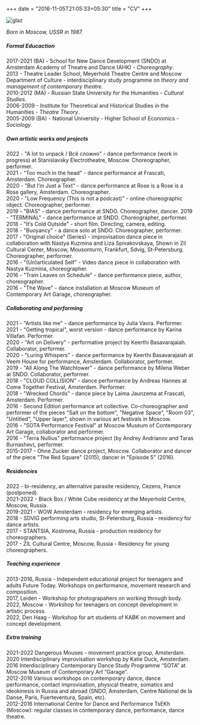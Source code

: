 +++
date = "2016-11-05T21:05:33+05:30"
title = "CV"
+++

![glaz][1]


_Born in Moscow, USSR in 1987._

##### Formal Educaction

2017-2021 (BA) - School for New Dance Development (SNDO) at Amsterdam Academy of Theatre and Dance (AHK) - *Choreography*.    
2013 - Theatre Leader School, Meyerhold Theatre Centre and Moscow Department of Culture - interdisciplinary study programme on *theory and management of contemporary theatre*.  
2010-2012 (MA) - Russian State University for the Humanities - *Cultural Studies*.  
2006-2009 - Institute for Theoretical and Historical Studies in the Humanities - *Theatre Theory*.  
2005-2009 (BA) - National University - Higher School of Economics - *Sociology*.

##### Own artistic works and projects

2022 - "A lot to unpack / Всё сложно" - dance performance (work in progress) at Stanislavsky Electrotheatre, Moscow. Choreographer, performer.  
2021 - "Too much in the head" - dance performance at Frascati, Amsterdam. Choreographer.  
2020 - "But I’m Just a Text" - dance performance at Rose is a Rose is a Rose gallery, Amsterdam. Choreographer.  
2020 - "Low Frequency (This is not a podcast)" - online choreographic object. Choreographer, performer.  
2019 - "BIAS" - dance performance at SNDO. Choreographer, dancer.
2019 - "TERMINAL" - dance performance at SNDO. Choreographer, performer.  
2018 - "It’s Cold Outside" - short film. Directing, camera, editing.  
2018 - "Buoyancy" - a dance solo at SNDO. Choreographer, performer.  
2017 - "Original choice" (Series) - improvisation dance piece in collaboration with Nastya Kuzmina and Liza Spivakovskaya, Shown in Zil Cultural Center, Moscow, Mousonturm, Frankfurt, Sdvig, St-Petersburg. Choreographer, performer.  
2016 - "(Un)articulated Self" - Video dance piece in collaboration with Nastya Kuzmina, choreographer.  
2016 - "Train Leaves on Schedule" - dance performance piece, author, choreographer.  
2016 - "The Wave" - dance installation at Moscow Museum of Contemporary Art Garage, choreographer.  

##### Collaborating and performing

2021 - "Artists like me" - dance performance by Julia Vavra. Performer.  
2021 - "Getting tropical", worst version - dance performance by Karina Villafan. Performer.  
2020 - "Art on Delivery" - performative project by Keerthi Basavarajaiah. Collaborator, performer.  
2020 - "Luring Whispers" - dance performance by Keerthi Basavarajaiah at Veem House for performance, Amsterdam. Collaborator, performer.  
2019 - "All Along The Watchtower" - dance performance by Milena Weber at SNDO. Collaborator, performer.  
2018 - "CLOUD COLLISION" - dance performance by Andreas Hannes at Come Together Festival, Amsterdam. Performer.  
2018 - "Wrecked Chords" - dance piece by Laima Jaunzema at Frascati, Amsterdam. Performer.  
2016 - Second Edition performance art collective. Co-choreographer and performer of the pieces "Salt on the bottom", 
"Negative Space", "Room 03", "Untitled", "Upper layer", shown in various art festivals in Moscow.  
2016 - "SOTA Performance Festival" at  Moscow Museum of Contemporary Art Garage, collaborator and performer.  
2016 - "Terra Nullius" performance project (by Andrey Andrianov and Taras Burnashev), performer.  
2015-2017 - Ohne Zucker dance project, Moscow. Collaborator and dancer of the piece "The Red Square" (2015), 
dancer in "Episode 5" (2016).  

##### Residencies

2022 - bi-residency, an alternative parasite residency, Cezens, France (postponed).  
2021-2022 - Black Box / White Cube residency at the Meyerhold Centre, Moscow, Russia.  
2019-2021 - WOW Amsterdam - residency for emerging artists.  
2018 - SDVIG performing arts studio, St-Petersburg, Russia - residency for dance artists.  
2017 - STANTSIA, Kostroma, Russia - production residency for choreographers.  
2017 - ZIL Cultural Centre, Moscow, Russia - Residency for young choreographers.  

##### Teaching experience

2013-2016, Russia - Independent educational project for teenagers and adults Future Today. Workshops on performance, movement research and composition.  
2017, Leiden - Workshop for photograpahers on working through body.  
2022, Moscow - Workshop for teenagers on concept development in artistic process.  
2022, Den Haag - Workshop for art students of KABK on movement and concept development.  

##### Extra training

2021-2022  Dangerous Mouses - movement practice group, Amsterdam.    
2020  Interdisciplinary improvisation workshop by Katie Duck, Amsterdam.  
2016  Interdisciplinary Contemporary Dance Study Programme “SOTA” at Moscow Museum of Contemporary Art “Garage”.  
2012-2016  Various workshops on contemporary dance, dance performance, contact improvisation, physical theatre, somatics and ideokinesis in Russia and abroad (SNDO, Amsterdam, Centre National de la Danse, Paris, Fuerteventura, Spain, etc).  
2012-2016  International Centre for Dance and Performance TsEKh (Moscow): regular classes in contemporary dance, 
performance, dance theatre.  





[1]: /img/portfolio/glazz.jpg